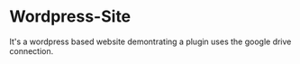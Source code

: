 # Wordpress-Site
 It's a wordpress based website demontrating a plugin uses the google drive connection.
